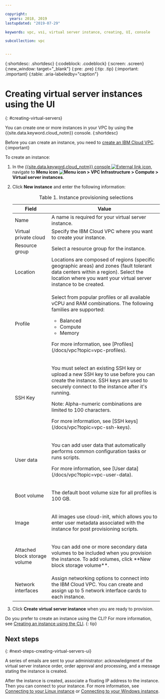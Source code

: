 ```yaml
---

copyright:
  years: 2018, 2019 
lastupdated: "2019-07-29"

keywords: vpc, vsi, virtual server instance, creating, UI, console

subcollection: vpc


---
```


{:shortdesc: .shortdesc}
{:codeblock: .codeblock}
{:screen: .screen}
{:new_window: target="_blank"}
{:pre: .pre}
{:tip: .tip}
{:important: .important}
{:table: .aria-labeledby="caption"}

# Creating virtual server instances using the UI
{: #creating-virtual-servers}

You can create one or more instances in your VPC by using the {{site.data.keyword.cloud_notm}} console.
{:shortdesc}

Before you can create an instance, you need to [create an IBM Cloud VPC](/docs/vpc?topic=vpc-creating-a-vpc-using-the-ibm-cloud-console).
{:important}

To create an instance:
1. In the [{{site.data.keyword.cloud_notm}} console ![External link icon](../icons/launch-glyph.svg "External link icon")](https://{DomainName}/vpc-ext), navigate to **Menu icon ![Menu icon](../icons/icon_hamburger.svg) > VPC Infrastructure > Compute > Virtual server instances**.
2. Click **New instance** and enter the following information:

    <table>
    <CAPTION>Table 1. Instance provisioning selections</CAPTION>
    <THEAD>
    <TR>
    <th>Field</th>
    <th>Value</th>
    </TR>
    </THEAD>
    <TBODY>
    <tr>
    <td>Name </td>
    <td>A name is required for your virtual server instance.</td>
    </tr>
    <tr>
    <td>Virtual private cloud</td>
    <td>Specify the IBM Cloud VPC where you want to create your instance.</td>
    </tr>
    <tr>
    <td>Resource group</td>
    <td>Select a resource group for the instance.</td>
    </tr>
    <tr>
    <td>Location</td>
    <td>Locations are composed of regions (specific geographic areas) and zones (fault tolerant data centers within a region). Select the location where you want your virtual server instance to be created.</td>
    </tr>
    <tr>
    <td>Profile</td>
    <td><p>
    Select from popular profiles or all available vCPU and RAM combinations. The following families are supported:
    <ul>
    <li>Balanced</li>
    <li>Compute</li>
    <li>Memory</li>
    </ul>
    </p>
    <p>For more information, see [Profiles](/docs/vpc?topic=vpc-profiles).</p>
    </td>
    </tr>
    <td>SSH Key</td>
    <td>
    <p>You must select an existing SSH key or upload a new SSH key to use before you can create the instance. SSH keys are used to securely connect to the instance after it's running.</p>
    <p>Note: Alpha-numeric combinations are limited to 100 characters.</p>
    <p>For more information, see [SSH keys](/docs/vpc?topic=vpc-ssh-keys).</p></td>
    </tr>
    <tr>
    <td>User data</td>
    <td>
    <p>You can add user data that automatically performs common configuration tasks or runs scripts. <p>For more information, see [User data](/docs/vpc?topic=vpc-user-data).</p>
    </td>
    </tr>
   <tr>
    <td>Boot volume</td>
    <td><p>The default boot volume size for all profiles is 100 GB.</p>
    </td>
    </tr>
        <tr>
    <td>Image</td>
    <td><p>All images use cloud-init, which allows you to enter user metadata associated with the instance for post provisioning scripts.</p>
    </td>
    </tr>
    <tr>
    <td>Attached block storage volume</td>
    <td><p>You can add one or more secondary data volumes to be included when you provision the instance. To add volumes, click **New block storage volume**.</p>
    </td>
    </tr>
    <tr>
    <td>Network interfaces</td>
    <td>Assign networking options to connect into the IBM Cloud VPC. You can create and assign up to 5 network interface cards to each instance.</td>
    </tr>
    </TBODY>
    </table>

    
3. Click **Create virtual server instance** when you are ready to provision.

Do you prefer to create an instance using the CLI? For more information, see [Creating an instance using the CLI](/docs/vpc?topic=vpc-creating-virtual-servers-cli).
{: tip}

## Next steps
{: #next-steps-creating-virtual-servers-ui}

A series of emails are sent to your administrator: acknowledgment of the virtual server instance order, order approval and processing, and a message stating the instance is created.

After the instance is created, associate a floating IP address to the instance. Then you can connect to your instance. For more information, see [Connecting to your Linux instance](/docs/vpc?topic=vpc-vsi_is_connecting_linux) or [Connecting to your Windows instance](/docs/vpc?topic=vpc-vsi_is_connecting_windows).
